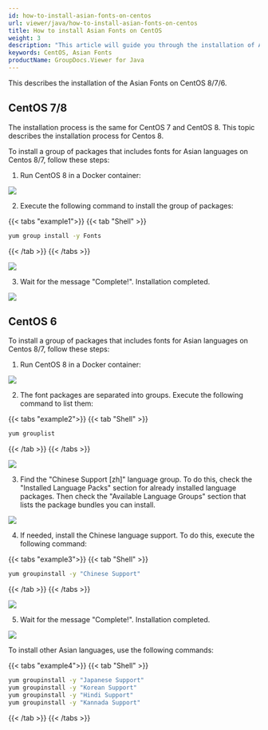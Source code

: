 ```yaml
---
id: how-to-install-asian-fonts-on-centos
url: viewer/java/how-to-install-asian-fonts-on-centos
title: How to install Asian Fonts on CentOS
weight: 3
description: "This article will guide you through the installation of Asian Fonts on CentOS 6 / 7 / 8."
keywords: CentOS, Asian Fonts
productName: GroupDocs.Viewer for Java
---
```

This describes the installation of the Asian Fonts on CentOS 8/7/6.

## CentOS 7/8

The installation process is the same for CentOS 7 and CentOS 8. This topic describes the installation process for Centos 8.

To install a group of packages that includes fonts for Asian languages on Centos 8/7, follow these steps:

1. Run CentOS 8 in a Docker container: 

![](/viewer/java/images/how-to-install-asian-fonts-on-centos.png)

2. Execute the following command to install the group of packages:

{{< tabs "example1">}}
{{< tab "Shell" >}}
```sh
yum group install -y Fonts
```
{{< /tab >}}
{{< /tabs >}}


![](/viewer/java/images/how-to-install-asian-fonts-on-centos_1.png)

3. Wait for the message "Complete!". Installation completed.
	
![](/viewer/java/images/how-to-install-asian-fonts-on-centos_2.png)

## CentOS 6

To install a group of packages that includes fonts for Asian languages on Centos 8/7, follow these steps:

1. Run CentOS 8 in a Docker container: 

![](/viewer/java/images/how-to-install-asian-fonts-on-centos_3.png)

2. The font packages are separated into groups. Execute the following command to list them:

{{< tabs "example2">}}
{{< tab "Shell" >}}
```sh
yum grouplist
```
{{< /tab >}}
{{< /tabs >}}

![](/viewer/java/images/how-to-install-asian-fonts-on-centos_4.png)

3. Find the "Chinese Support \[zh\]" language group. To do this, check the "Installed Language Packs" section for already installed language packages. Then check the "Available Language Groups" section that lists the package bundles you can install.

![](/viewer/java/images/how-to-install-asian-fonts-on-centos_5.png)

4. If needed, install the Chinese language support. To do this, execute the following command:

{{< tabs "example3">}}
{{< tab "Shell" >}}
```sh
yum groupinstall -y "Chinese Support"
```
{{< /tab >}}
{{< /tabs >}}

![](/viewer/java/images/how-to-install-asian-fonts-on-centos_6.png)

5. Wait for the message "Complete!". Installation completed.

![](/viewer/java/images/how-to-install-asian-fonts-on-centos_7.png)

To install other Asian languages, use the following commands:

{{< tabs "example4">}}
{{< tab "Shell" >}}
```sh
yum groupinstall -y "Japanese Support"
yum groupinstall -y "Korean Support"
yum groupinstall -y "Hindi Support"
yum groupinstall -y "Kannada Support"
```
{{< /tab >}}
{{< /tabs >}}